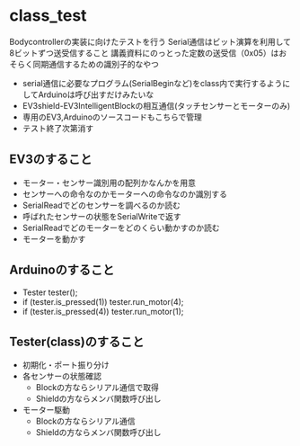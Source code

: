 # class_test

Bodycontrollerの実装に向けたテストを行う
Serial通信はビット演算を利用して8ビットずつ送受信すること
講義資料にのっとった定数の送受信（0x05）はおそらく同期通信するための識別子的なやつ

* serial通信に必要なプログラム(SerialBeginなど)をclass内で実行するようにしてArduinoは呼び出すだけみたいな
* EV3shield-EV3IntelligentBlockの相互通信(タッチセンサーとモーターのみ)
* 専用のEV3,Arduinoのソースコードもこちらで管理
* テスト終了次第消す

## EV3のすること
* モーター・センサー識別用の配列かなんかを用意
* センサーへの命令なのかモーターへの命令なのか識別する
* SerialReadでどのセンサーを調べるのか読む
* 呼ばれたセンサーの状態をSerialWriteで返す
* SerialReadでどのモーターをどのくらい動かすのか読む
* モーターを動かす

## Arduinoのすること
* Tester tester();
* if (tester.is_pressed(1)) tester.run_motor(4);
* if (tester.is_pressed(4)) tester.run_motor(1);

## Tester(class)のすること
* 初期化・ポート振り分け
* 各センサーの状態確認
  - Blockの方ならシリアル通信で取得
  - Shieldの方ならメンバ関数呼び出し
* モーター駆動
  - Blockの方ならシリアル通信
  - Shieldの方ならメンバ関数呼び出し